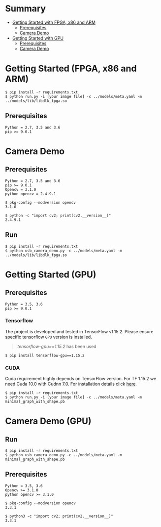 # Summary

- [Getting Started with FPGA, x86 and ARM](#getting-started-(FPGA,-x86-and-ARM))
    - [Prerequisites](#prerequisites)
    - [Camera Demo](#camera-demo)
- [Getting Started with GPU](#getting-started-(gpu))
    - [Prerequisites](#prerequisites)
    - [Camera Demo](#camera-demo-(gpu))


# Getting Started (FPGA, x86 and ARM)


```
$ pip install -r requirements.txt
$ python run.py -i [your image file] -c ../models/meta.yaml -m ../models/lib/libdlk_fpga.so
```
## Prerequisites
```
Python = 2.7, 3.5 and 3.6
pip >= 9.0.1
```

# Camera Demo

## Prerequisites

```
Python = 2.7, 3.5 and 3.6
pip >= 9.0.1
Opencv = 3.1.0
python opencv = 2.4.9.1
```

```
$ pkg-config --modversion opencv
3.1.0

$ python -c "import cv2; print(cv2.__version__)"
2.4.9.1
```

## Run

```
$ pip install -r requirements.txt
$ python usb_camera_demo.py -c ../models/meta.yaml -m ../models/lib/libdlk_fpga.so
```


# Getting Started (GPU)

## Prerequisites
```
Python = 3.5, 3.6
pip >= 9.0.1
```

### Tensorflow
The project is developed and tested in TensorFlow v1.15.2.
Please ensure specific tensorflow `GPU` version is installed.

> _tensorflow-gpu==1.15.2_ has been used

```
$ pip install tensorflow-gpu==1.15.2
```

### CUDA
Cuda requirement highly depends on TensorFlow version.
For TF 1.15.2 we need Cuda 10.0 with Cudnn 7.0.
For installation details click [here](https://docs.nvidia.com/cuda/cuda-installation-guide-linux/index.html).


```
$ pip install -r requirements.txt
$ python run.py -i [your image file] -c ../models/meta.yaml -m minimal_graph_with_shape.pb
```

# Camera Demo (GPU)
## Run

```
$ pip install -r requirements.txt
$ python usb_camera_demo.py -c ../models/meta.yaml -m minimal_graph_with_shape.pb
```

## Prerequisites
```
Python = 3.5, 3.6
Opencv >= 3.1.0
python opencv >= 3.1.0
```

```
$ pkg-config --modversion opencv
3.3.1

$ python3 -c "import cv2; print(cv2.__version__)"
3.3.1
```
